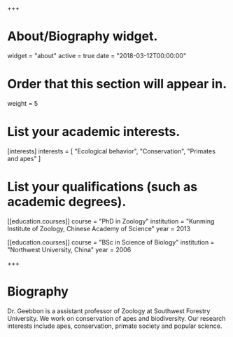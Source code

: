 +++
# About/Biography widget.
widget = "about"
active = true
date = "2018-03-12T00:00:00"

# Order that this section will appear in.
weight = 5

# List your academic interests.
[interests]
  interests = [
    "Ecological behavior",
    "Conservation",
    "Primates and apes"
  ]

# List your qualifications (such as academic degrees).
[[education.courses]]
  course = "PhD in Zoology"
  institution = "Kunming Institute of Zoology, Chinese Academy of Science"
  year = 2013


[[education.courses]]
  course = "BSc in Science of Biology"
  institution = "Northwest University, China"
  year = 2006
 
+++

# Biography

Dr. Geebbon is a assistant professor of Zoology at Southwest Forestry University. We work on conservation of apes and biodiversity. Our research interests include apes, conservation, primate society and popular science.
